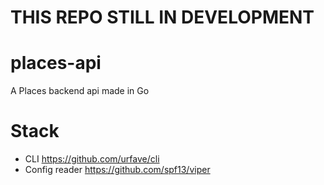 # THIS REPO STILL IN DEVELOPMENT
# places-api
A Places backend api made in Go

# Stack
- CLI
https://github.com/urfave/cli
- Config reader
https://github.com/spf13/viper
